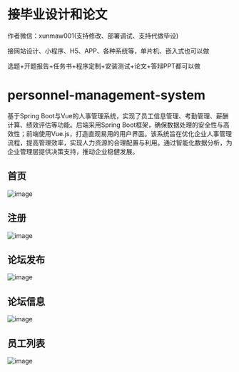 # 接毕业设计和论文
作者微信：xunmaw001(支持修改、部署调试、支持代做毕设)

接网站设计、小程序、H5、APP、各种系统等，单片机、嵌入式也可以做

选题+开题报告+任务书+程序定制+安装测试+论文+答辩PPT都可以做
# personnel-management-system
基于Spring Boot与Vue的人事管理系统，实现了员工信息管理、考勤管理、薪酬计算、绩效评估等功能。后端采用Spring Boot框架，确保数据处理的安全性与高效性；前端使用Vue.js，打造直观易用的用户界面。该系统旨在优化企业人事管理流程，提高管理效率，实现人力资源的合理配置与利用。通过智能化数据分析，为企业管理层提供决策支持，推动企业稳健发展。
## 首页
![image](https://github.com/user-attachments/assets/9412fb38-2d93-447e-b19e-a9c3c579304e)
## 注册
![image](https://github.com/user-attachments/assets/2c21d02a-34a0-45a3-a79e-12bf95c0c628)
## 论坛发布
![image](https://github.com/user-attachments/assets/1a5173c0-5fe7-43d8-bb91-46a29fbc9f11)
## 论坛信息
![image](https://github.com/user-attachments/assets/0dd32da7-aa6c-4f79-be55-4dff47de3008)
## 员工列表
![image](https://github.com/user-attachments/assets/6a5f9000-0bfa-4d6f-945b-20f077bdfd41)
